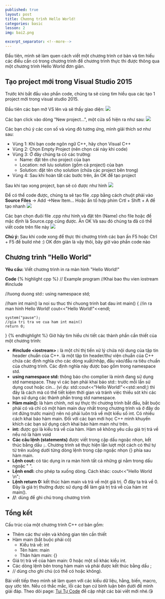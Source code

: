 ```yaml
---
published: true
layout: post
title: Chương trình Hello World!
categories: basic
lesson: 2
img: bai2.png

excerpt_separator: <!--more-->
---
```

Đầu tiên, mình sẽ làm quen cách viết một chương trình cơ bản và tìm hiểu các điều cần có trong chương trình để chương trình thực thi được thông qua một chương trình Hello World đơn giản.<!--more-->
## Tạo project mới trong Visual Studio 2015
Trước khi bắt đầu vào phần code, chúng ta sẽ cùng tìm hiểu qua các tạo 1 project mới trong visual studio 2015.

Đầu tiên các bạn mở VS lên và sẽ thấy giao diện:
![](http://3.bp.blogspot.com/-6gri2LiPedw/XSGtevfF0EI/AAAAAAAAAjU/wx0nbnvdpVIPcaQgT9fguE_v9TlN0WHnQCK4BGAYYCw/s1600/Capture.PNG)

Các bạn click vào dòng "New project...", một cửa sổ hiện ra như sau:
![](http://4.bp.blogspot.com/-vYju9m_I3Ic/XSGthZlX2-I/AAAAAAAAAjc/oaWeF2yLqQkd6uI8mivNxCMOMC5sZTOSgCK4BGAYYCw/s1600/2.PNG)

Các bạn chú ý các con số và vùng đỏ tương ứng, mình giải thích sơ như sau:
- Vùng 1: Khi bạn code ngôn ngữ C++, hãy chọn Visual C++
- Vùng 2: Chọn Empty Project (nên chọn cái này khi code)
- Vùng 3: Ở đây chúng ta có các trường:
	- Name: đặt tên cho project của bạn
    - Location: nơi lưu solution (gồm cả project) của bạn
    - Solution: đặt tên cho solution (chứa các project bên trong)
- Vùng 4: Sau khi hoàn tất các bước trên, ấn OK để tạo project

Sau khi tạo xong project, bạn sẽ có được như hình
![](http://1.bp.blogspot.com/-0Y95r08mCYY/XSGtjqZXN0I/AAAAAAAAAjk/miuO4Hy_rZgEIYrfmJVCPghkoRGA1ni6gCK4BGAYYCw/s1600/3.PNG)

Để có thể code được, chúng ta sẽ tạo file .cpp bằng cách chuột phải vào **Source Files** -> Add ->New Item... Hoặc ấn tổ hợp phím Crtl + Shift + A để tạo nhanh
![](http://4.bp.blogspot.com/-8-8I20zFar0/XSGtmgA-gJI/AAAAAAAAAjs/xMT2sVzuA48rYL9sHJtRMm_5dVzDQEDZACK4BGAYYCw/s1600/4.PNG)

Các bạn chọn đuôi file .cpp như hình và đặt tên (Name) cho file hoặc để mặc định là Source.cpp cũng được. Ấn OK Và sau đó chúng ta đã có thể viết code trên file này
![](http://1.bp.blogspot.com/-cBPfjIDY804/XSGto782MGI/AAAAAAAAAj0/WYp9GC3GSeoN0UHqRq7Jk4lLztZqmiFzQCK4BGAYYCw/s1600/5.PNG)

**Chú ý:** Sau khi code xong để thực thi chương trình các bạn ấn F5 hoặc Ctrl + F5 để build nhé :) OK đơn giản là vậy thôi, bây giờ vào phần code nào
## Chương trình "Hello World"
**Yêu cầu:** Viết chương trình in ra màn hình "Hello World!"

**Code**
{% highlight cpp %}
// Example program
//Khai bao thu vien iostream
#include <iostream>

//tuong duong std::
using namespace std;

//ham int main() la noi su thuc thi chuong trinh bat dau
int main()
{
    //in ra man hinh Hello World!
    cout<<"Hello World!"<<endl;
    
    system("pause");
    //gia tri tra ve cua ham int main()
    return 0;
}
{% endhighlight %}
Giờ hãy tìm hiểu chi tiết các thành phần cần thiết của một chương trình:

- **#include \<iostream> :** là một chỉ thị tiền xử lý chứa nội dung của tập tin header chuẩn của C++. <iostream> là một tập tin header/thư viện chuẩn của C++ chứa các định nghĩa cho các dòng xuất/nhập, đầu vào/đầu ra tiêu chuẩn của chương trình. Các định nghĩa này được bao gồm trong namespace std.
- **using namespace std:** thông báo cho complier là mình đang sử dụng std namespace. Thay vì các bạn phải khai báo std:: trước mỗi lần sử dụng cout hoặc cin... (ví dụ: std::cout<<"Hello World!"<<std::endl;) thì đây là cách mà có thể tiết kiệm thời gian và tránh việc thiếu sót khi các bạn sử dụng các thành phần trong std namespace.
- **Hàm main():** là hàm chính, nơi sự thực thi chương trình bắt đầu, bắt buộc phải có và chỉ có một hàm main duy nhất trong chương trình và ở đây do int đứng trước main() nên nó phải luôn trả về một kiểu số int. Có nhiều cách khai báo hàm main. Đối với các bạn mới học C++ mình khuyến khích các bạn sử dụng cách khai báo hàm main như trên.
- **int:** được gọi là kiểu trả về của hàm. Hàm sẽ không yêu cầu giá trị trả về nếu nó là hàm void
- **Các câu lệnh (statements)** được viết trong cặp dấu ngoặc nhọn, kết thúc bằng dấu ``;``. Chương trình sẽ thực hiện lần lượt một cách có thứ tự từ trên xuống dưới từng dòng lệnh trong cặp ngoặc nhọn {} phía sau hàm main.
- **Lệnh cout:** có tác dụng in ra màn hình tất cả những gì nằm trong dấu ngoặc " ".
- **Lệnh endl:** cho phép ta xuống dòng. Cách khác: cout<<"Hello World \n";
- **Lệnh return 0:** kết thúc hàm main và trả về một giá trị. Ở đây ta trả về 0. Đây là giá trị thường được sử dụng để làm giá trị trả về của hàm int main().
- **//**: dùng để ghi chú trong chương trình

## Tổng kết
Cấu trúc của một chương trình C++ cơ bản gồm:

- Thêm các thư viện và không gian tên cần thiết
- Hàm main (bắt buộc phải có)
	- Kiểu trả về: int
	- Tên hàm: main
	- Thân hàm main: {}
- Giá trị trả về của hàm main: 0 hoặc một số khác kiểu int.
- Các dòng lệnh bên trong hàm main và phải được kết thúc bằng dấu ;
- // dùng cho ghi chú (có thể có hoặc không).

Bài viết tiếp theo mình sẽ làm quen với các kiểu dữ liệu, hằng, biến, macro, quy ước tên. Nếu có thắc mắc, lỗi các bạn cứ bình luận bên dưới để mình giải đáp. Theo dõi page: [Tui Tự Code](https://www.facebook.com/shareAboutIT/) để cập nhật các bài viết mới nhé.😘
